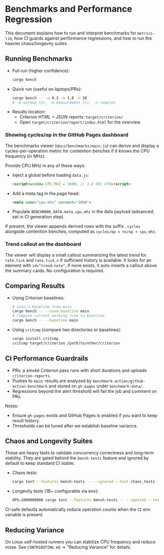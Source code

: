 # Benchmarks and Performance Regression

This document explains how to run and interpret benchmarks for `metrics-lib`, how CI guards against performance regressions, and how to run the heavier chaos/longevity suites.

## Running Benchmarks

- Full run (higher confidence):
  ```bash
  cargo bench
  ```
- Quick run (useful on laptops/PRs):
  ```bash
  cargo bench -- -w 0.3 -m 1.0 -n 20
  # -w warmup (s), -m measurement (s), -n samples
  ```
- Results location:
  - Criterion HTML + JSON reports: `target/criterion/`
  - Open `target/criterion/report/index.html` for the overview

### Showing cycles/op in the GitHub Pages dashboard

The benchmarks viewer (`docs/benchmarks/main.js`) can derive and display a cycles-per-operation metric for contention benches if it knows the CPU frequency (in MHz).

Provide CPU MHz in any of these ways:

- Inject a global before loading `data.js`:
  ```html
  <script>window.CPU_MHZ = 3800; // 3.8 GHz CPU</script>
  ```
- Add a meta tag in the page head:
  ```html
  <meta name="cpu-mhz" content="3800">
  ```
- Populate `BENCHMARK_DATA.meta.cpu_mhz` in the data payload (advanced; set in CI generation step).

If present, the viewer appends derived rows with the suffix `.cycles` alongside contention benches, computed as `cycles/op = ns/op × cpu_mhz`.

### Trend callout on the dashboard

The viewer will display a small callout summarizing the latest trend for `rate.tick` and `rate.tick_n` if sufficient history is available. It looks for an element with `id="trend-note"`; if none exists, it auto-inserts a callout above the summary cards. No configuration is required.

## Comparing Results

- Using Criterion baselines:
  ```bash
  # Save a baseline from main
  cargo bench -- --save-baseline main
  # Compare current working tree to baseline
  cargo bench -- --baseline main
  ```

- Using `critcmp` (compare two directories or baselines):
  ```bash
  cargo install critcmp
  critcmp target/criterion /path/to/other/criterion
  ```

## CI Performance Guardrails

- PRs: a smoke Criterion pass runs with short durations and uploads `criterion-reports`.
- Pushes to `main`: results are analyzed by `benchmark-action/github-action-benchmark` and stored on `gh-pages` under `benchmark-data/`.
- Regressions beyond the alert threshold will fail the job and comment on PRs.

Notes:
- Ensure `gh-pages` exists and GitHub Pages is enabled if you want to keep result history.
- Thresholds can be tuned after we establish baseline variance.

## Chaos and Longevity Suites

These are heavy tests to validate concurrency correctness and long-term stability. They are gated behind the `bench-tests` feature and ignored by default to keep standard CI stable.

- Chaos tests:
  ```bash
  cargo test --features bench-tests -- --ignored --test chaos_tests
  ```

- Longevity tests (1B+ configurable via env):
  ```bash
  OPS=1000000000 cargo test --features bench-tests -- --ignored --test longevity_tests
  ```

CI-safe defaults automatically reduce operation counts when the `CI` env variable is present.

## Reducing Variance

On Linux self-hosted runners you can stabilize CPU frequency and reduce noise. See `CONTRIBUTING.md` → "Reducing Variance" for details.
